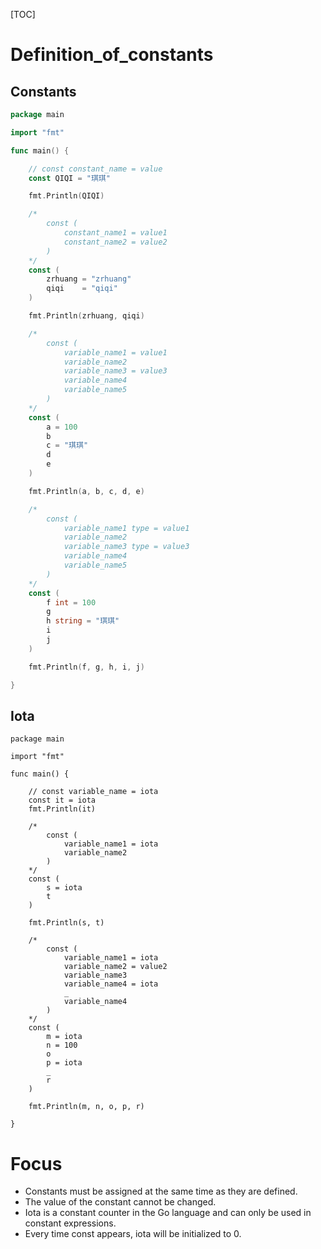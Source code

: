 [TOC]



# Definition_of_constants

## Constants

```go
package main

import "fmt"

func main() {

	// const constant_name = value
	const QIQI = "琪琪"

	fmt.Println(QIQI)

	/*
		const (
			constant_name1 = value1
			constant_name2 = value2
		)
	*/
	const (
		zrhuang = "zrhuang"
		qiqi    = "qiqi"
	)

	fmt.Println(zrhuang, qiqi)

	/*
		const (
			variable_name1 = value1
			variable_name2
			variable_name3 = value3
			variable_name4
			variable_name5
		)
	*/
	const (
		a = 100
		b
		c = "琪琪"
		d
		e
	)

	fmt.Println(a, b, c, d, e)

	/*
		const (
			variable_name1 type = value1
			variable_name2
			variable_name3 type = value3
			variable_name4
			variable_name5
		)
	*/
	const (
		f int = 100
		g
		h string = "琪琪"
		i
		j
	)

	fmt.Println(f, g, h, i, j)

}

```

## Iota

```
package main

import "fmt"

func main() {

	// const variable_name = iota
	const it = iota
	fmt.Println(it)

	/*
		const (
			variable_name1 = iota
			variable_name2
		)
	*/
	const (
		s = iota
		t
	)

	fmt.Println(s, t)

	/*
		const (
			variable_name1 = iota
			variable_name2 = value2
			variable_name3
			variable_name4 = iota
			_
			variable_name4
		)
	*/
	const (
		m = iota
		n = 100
		o
		p = iota
		_
		r
	)

	fmt.Println(m, n, o, p, r)

}

```

# Focus

* Constants must be assigned at the same time as they are defined.
* The value of the constant cannot be changed.
* Iota is a constant counter in the Go language and can only be used in constant expressions.
* Every time const appears, iota will be initialized to 0.